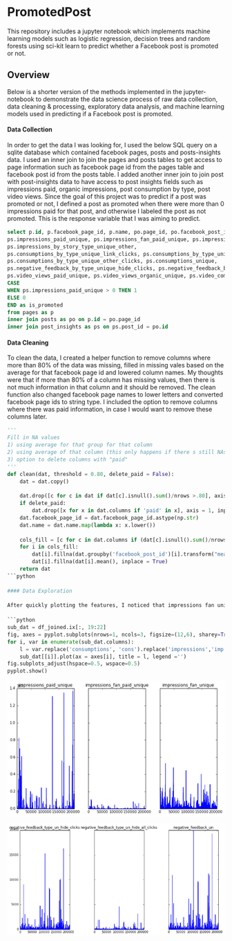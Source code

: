 # PromotedPost

This repository includes a jupyter notebook which implements machine learning models such as logistic regression, 
decision trees and random forests using sci-kit learn to predict whether a Facebook post is promoted or not. 

## Overview

Below is a shorter version of the methods implemented in the jupyter-notebook to demonstrate the data science process of raw data collection, data cleaning & processing, exploratory data analysis, and machine learning models used in predicting if a Facebook post is promoted.

#### Data Collection
In order to get the data I was looking for, I used the below SQL query on a sqlite database which contained facebook pages, posts and posts-insights data. I used an inner join to join the pages and posts tables to get access to page information such as facebook page id from the pages table and facebook post id from the posts table. I added another inner join to join post with post-insights data to have access to post insights fields such as impressions paid, organic impressions, post consumption by type, post video views. 
Since the goal of this project was to predict if a post was promoted or not, I defined a post as promoted when there were more than 0 impressions paid for that post, and otherwise I labeled the post as not promoted. This is the response variable that I was aiming to predict.

```SQL
select p.id, p.facebook_page_id, p.name, po.page_id, po.facebook_post_id, 
ps.impressions_paid_unique, ps.impressions_fan_paid_unique, ps.impressions_fan_unique, ps.impressions_organic_unique, 
ps.impressions_by_story_type_unique_other, 
ps.consumptions_by_type_unique_link_clicks, ps.consumptions_by_type_unique_photo_view, ps.consumptions_by_type_unique_video_play, 
ps.consumptions_by_type_unique_other_clicks, ps.consumptions_unique, 
ps.negative_feedback_by_type_unique_hide_clicks, ps.negative_feedback_by_type_unique_hide_all_clicks, ps.negative_feedback_unique, 
ps.video_views_paid_unique, ps.video_views_organic_unique, ps.video_complete_views_organic_unique, ps.video_complete_views_paid_unique, 
CASE  
WHEN ps.impressions_paid_unique > 0 THEN 1 
ELSE 0 
END as is_promoted 
from pages as p 
inner join posts as po on p.id = po.page_id 
inner join post_insights as ps on ps.post_id = po.id
```

#### Data Cleaning 

To clean the data, I created a helper function to remove columns where more than 80% of the data was missing, filled in missing vales based on the average for that facebook page id and lowered column names. 
My thoughts were that if more than 80% of a column has missing values, then there is not much information in that column and it should be removed.
The clean function also changed facebook page names to lower letters and converted facebook page ids to string type. I included the option to remove columns where there was paid information, in case I would want to remove these columns later.

```python
'''
Fill in NA values
1) using average for that group for that column
2) using average of that column (this only happens if there s still NAs)
3) option to delete columns with "paid" 
'''
def clean(dat, threshold = 0.80, delete_paid = False):
    dat = dat.copy()

    dat.drop([c for c in dat if dat[c].isnull().sum()/nrows >.80], axis = 1, inplace=True)
    if delete_paid:
        dat.drop([x for x in dat.columns if 'paid' in x], axis = 1, inplace = True)
    dat.facebook_page_id = dat.facebook_page_id.astype(np.str)
    dat.name = dat.name.map(lambda x: x.lower())
    
    cols_fill = [c for c in dat.columns if (dat[c].isnull().sum()/nrows < threshold) and (dat[c].isnull().sum()/nrows >0.00)]
    for i in cols_fill:
        dat[i].fillna(dat.groupby('facebook_post_id')[i].transform("mean"), inplace = True)
        dat[i].fillna(dat[i].mean(), inplace = True)
    return dat
```python

#### Data Exploration

After quickly plotting the features, I noticed that impressions fan unique, consumptions unique, negative feedback unique and video views organic unique seemed to have a widder range of values, and perhaps higher variance than the other features that had more zero values.

```python
sub_dat = df_joined.ix[:, 19:22]
fig, axes = pyplot.subplots(nrows=1, ncols=3, figsize=(12,6), sharey=True)
for i, var in enumerate(sub_dat.columns):
    l = var.replace('consumptions', 'cons').replace('impressions','imp').replace('by_','').replace('unique','un') 
    sub_dat[[i]].plot(ax = axes[i], title = l, legend ='')
fig.subplots_adjust(hspace=0.5, wspace=0.5)
pyplot.show()

```
![impressions](/images/impressions.png)

![negativefeedback](/images/negativefeedback.png)

